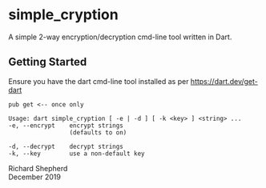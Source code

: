 # simple_cryption

A simple 2-way encryption/decryption cmd-line tool written in Dart.

## Getting Started

Ensure you have the dart cmd-line tool installed as per https://dart.dev/get-dart

```
pub get <-- once only

Usage: dart simple_cryption [ -e | -d ] [ -k <key> ] <string> ...
-e, --encrypt    encrypt strings
                 (defaults to on)

-d, --decrypt    decrypt strings
-k, --key        use a non-default key
```

Richard Shepherd  
December 2019
